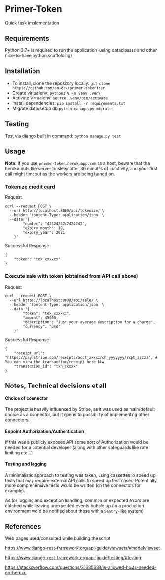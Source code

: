 # Primer-Token

Quick task implementation


## Requirements
Python 3.7+ is required to run the application (using dataclasses and other nice-to-have python scaffolding)


## Installation
- To install, clone the repository locally: `git clone https://github.com/an-dev/primer-tokenizer`
- Create virtualenv: `python3.8 -m venv .venv`
- Activate virtualenv: `source .venv/bin/activate`
- Install dependencies: `pip install -r requirements.txt`
- Migrate data/setup db `python manage.py migrate`


## Testing
Test via django built in command: `python manage.py test`

## Usage

**Note**: If you use `primer-token.herokuapp.com` as a host, beware that the heroku puts the server to sleep after 
30 minutes of inactivity, and your first call might timeout as the workers are being turned on.

### Tokenize credit card
Request
```
curl --request POST \
  --url http://localhost:8000/api/tokenize/ \
  --header 'Content-Type: application/json' \
  --data '{
        "number": "4242424242424242",
        "expiry_month": 10,
        "expiry_year": 2021
    }'
```

Successful Response
```
{
    "token": "tok_xxxxxx"
}

```

### Execute sale with token (obtained from API call above)
Request
```
curl --request POST \
  --url https://localhost:8000/api/sale/ \
  --header 'Content-Type: application/json' \
  --data '{
        "token": "tok_xxxxxx",
        "amount": 45000,
        "description": "Just your average description for a charge",
        "currency": "usd"
    }'
```

Successful Response
```
{
    "receipt_url": "https://pay.stripe.com/receipts/acct_xxxxx/ch_yyyyyyy/rcpt_zzzzz", # You can view the transaction/receipt here btw
    "transaction_id": "txn_xxxxx"
}
```

## Notes, Technical decisions et all

#### Choice of connector
The project is heavily influenced by Stripe, as it was used as main/default choice as a connector, but it opens to possibility of implementing other connectors. 

#### Enpoint Authorization/Authentication
If this was a publicly exposed API some sort of Authorization would be needed for a potential developer (along with other safeguards like rate limiting etc...)

#### Testing and logging
A minimalistic approach to testing was taken, using cassettes to speed up tests that may require external API calls to speed up test cases.
Potentially more comprehensive tests would be written (on the connectors for example).

As for logging and exception handling, common or expected errors are catched while leaving unexpected events bubble up (in a production environment we'd be notified about these with a `Sentry`-like system)


## References
Web pages used/consulted while building the script

https://www.django-rest-framework.org/api-guide/viewsets/#modelviewset

https://www.django-rest-framework.org/api-guide/testing/#testing

https://stackoverflow.com/questions/31685688/is-allowed-hosts-needed-on-heroku
